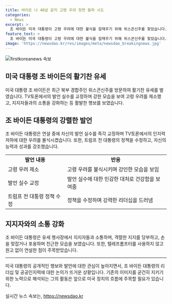```yaml
---
title: 바이든 나 40살 같지 고령 우려 정면 돌파 시도
categories:
  - News
excerpt: >
  조 바이든 미국 대통령이 고령 우려에 대한 불식을 잠재우기 위해 위스콘신주를 찾았습니다. 연설 중 말실수를 즉각 교정하며 건장함을 보여준 바이든 대통령은 트럼프 전 대통령의 발언도 지적했습니다. 또한 지지자들과의 손 인사와 포옹 등을 통해 지지를 당부하며 결속을 강화했습니다. 이로써 바이든 대통령은 공격에 대응하고 지지를 모으며 강인한 모습을 선보였습니다.
feature_text: >
  조 바이든 미국 대통령이 고령 우려에 대한 불식을 잠재우기 위해 위스콘신주를 찾았습니다. 연설 중 말실수를 즉각 교정하며 건장함을 보여준 바이든 대통령은 트럼프 전 대통령의 발언도 지적했습니다. 또한 지지자들과의 손 인사와 포옹 등을 통해 지지를 당부하며 결속을 강화했습니다. 이로써 바이든 대통령은 공격에 대응하고 지지를 모으며 강인한 모습을 선보였습니다.
image: 'https://newsdao.kr/res/images/meta/newsdao_breakingnews.jpg'
---
```


<p><img src="https://newsdao.kr/res/images/meta/newsdao_breakingnews.jpg" alt="firstkoreanews 속보" /></p>

<h2 data-ke-size="size26">미국 대통령 조 바이든의 활기찬 유세</h2>

<p data-ke-size="size16">미국 대통령 조 바이든은 최근 북부 경합주인 위스콘신주를 방문하여 활기찬 유세를 벌였습니다. TV토론에서의 발언 실수를 교정하며 강한 모습을 보여 고령 우려를 제소했고, 지지자들과의 소통을 강화하는 등 활발한 행보를 보였습니다.</p>

<h2 data-ke-size="size24">조 바이든 대통령의 강렬한 발언</h2>

<p data-ke-size="size16">조 바이든 대통령은 연설 중에 자신의 발언 실수를 즉각 교정하며 TV토론에서의 인지력 저하에 대한 우려를 불식시켰습니다. 또한, 트럼프 전 대통령의 정책을 수정하고, 자신의 능력과 성과를 강조했습니다.</p>

<table>
  <tr>
    <td style="text-align: center; height: 17px;"><b>발언 내용</b></td>
    <td style="text-align: center; height: 17px;"><b>반응</b></td>
  </tr>
  <tr>
    <td>고령 우려 제소</td>
    <td>고령 우려를 불식시키며 강인한 모습을 보임</td>
  </tr>
  <tr>
    <td>발언 실수 교정</td>
    <td>발언 실수에 대한 민감한 대처로 건강함을 보여줌</td>
  </tr>
  <tr>
    <td>트럼프 전 대통령 정책 수정</td>
    <td>정책을 수정하며 강력한 리더십을 드러냄</td>
  </tr>
</table>

<h2 data-ke-size="size24">지지자와의 소통 강화</h2>

<p data-ke-size="size16">조 바이든 대통령은 유세 행사장에서 지지자들과 소통하며, 격렬한 지지를 당부하고, 손을 맞잡거나 포옹하며 친근한 모습을 보였습니다. 또한, 텔레프롬프터를 사용하지 않고 원고 없이 연설한 점이 주목받았습니다.</p>

<hr>

<p data-ke-size="size16">미국 대통령의 공개적인 행보와 발언에 대한 관심이 높아지면서, 조 바이든 대통령의 리더십 및 공공인지력에 대한 논의가 뜨거운 상황입니다. 기존의 이미지를 굳건히 지키기 위한 노력으로 해석되는 그의 활동은 앞으로 미국 정치의 흐름에 주목할 필요가 있습니다.</p>
실시간 뉴스 속보는, <a href="https://newsdao.kr" rel="dofollow">https://newsdao.kr</a>


